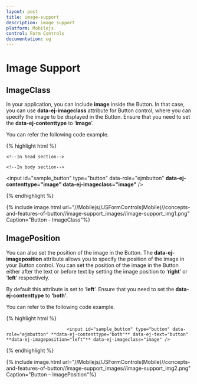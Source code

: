 ```yaml
---
layout: post
title: image-support
description: image support
platform: Mobilejs
control: Form Controls
documentation: ug
---
```


# Image Support

## ImageClass

In your application, you can include **image** inside the Button. In that case, you can use **data-ej-imageclass** attribute for Button control, where you can specify the image to be displayed in the Button. Ensure that you need to set the **data-ej-contenttype** to ‘**image**’. 

You can refer the following code example.

{% highlight html %}


    <!--In head section-->
<style>
     .image {
            background-image: url("silverlight.jpg");
        }
</style>

    <!--In body section-->
 <input id="sample_button" type="button" data-role="ejmbutton" **data-ej-contenttype="image" data-ej-imageclass="image"** />



{% endhighlight %}



{% include image.html url="//Mobilejs//JSFormControls(Mobile)//concepts-and-features-of-button//image-support_images//image-support_img1.png" Caption="Button - ImageClass"%}

## ImagePosition

You can also set the position of the image in the Button. The **data-ej-imageposition** attribute allows you to specify the position of the image in your Button control. You can set the position of the image in the Button either after the text or before text by setting the image position to ‘**right**’ or ‘**left**’ respectively.

By default this attribute is set to ‘**left**’. Ensure that you need to set the **data-ej-contenttype** to **‘both’**.

You can refer to the following code example.

{% highlight html %}


<!--Set the imagePosition-->
                           <input id="sample_button" type="button" data-role="ejmbutton" **data-ej-contenttype="both"** data-ej-text="button" **data-ej-imageposition="left"** data-ej-imageclass="image" />



{% endhighlight %}



{% include image.html url="//Mobilejs//JSFormControls(Mobile)//concepts-and-features-of-button//image-support_images//image-support_img2.png" Caption="Button – ImagePosition"%}

